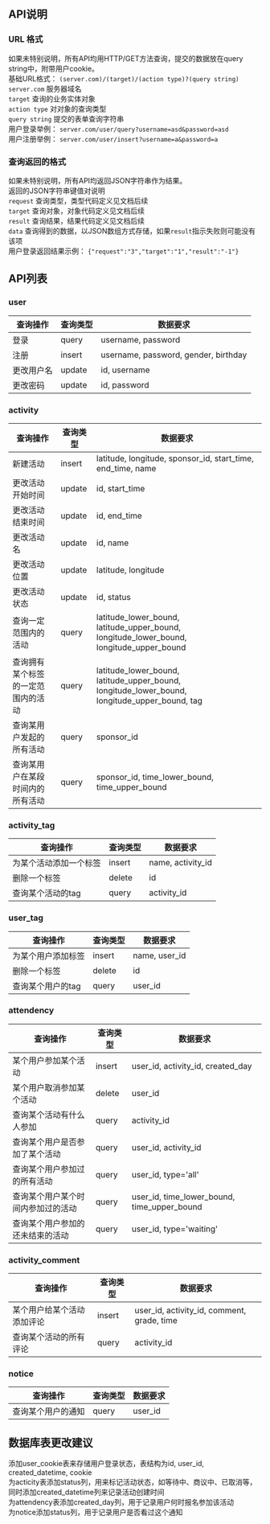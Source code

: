 ## API说明
### URL 格式
如果未特别说明，所有API均用HTTP/GET方法查询，提交的数据放在query string中，附带用户cookie。  
基础URL格式：
```(server.com)/(target)/(action type)?(query string)```  
```server.com``` 服务器域名  
```target``` 查询的业务实体对象  
```action type``` 对对象的查询类型  
```query string``` 提交的表单查询字符串  
用户登录举例： ```server.com/user/query?username=asd&password=asd```  
用户注册举例： ```server.com/user/insert?username=a&password=a```

### 查询返回的格式
如果未特别说明，所有API均返回JSON字符串作为结果。  
返回的JSON字符串键值对说明  
```request``` 查询类型，类型代码定义见文档后续  
```target``` 查询对象，对象代码定义见文档后续  
```result``` 查询结果，结果代码定义见文档后续  
```data``` 查询得到的数据，以JSON数组方式存储，如果```result```指示失败则可能没有该项  
用户登录返回结果示例： ```{"request":"3","target":"1","result":"-1"}```  

## API列表
### user
|查询操作|查询类型|数据要求|
|-------|-------|------|
|登录|query|username, password|
|注册|insert|username, password, gender, birthday|
|更改用户名|update|id, username|
|更改密码|update|id, password|

### activity
|查询操作|查询类型|数据要求|
|-------|-------|------|
|新建活动|insert|latitude, longitude, sponsor_id, start_time, end_time, name|
|更改活动开始时间|update|id, start_time|
|更改活动结束时间|update|id, end_time|
|更改活动名|update|id, name|
|更改活动位置|update|latitude, longitude|
|更改活动状态|update|id, status|
|查询一定范围内的活动|query|latitude_lower_bound, latitude_upper_bound, longitude_lower_bound, longitude_upper_bound|
|查询拥有某个标签的一定范围内的活动|query|latitude_lower_bound, latitude_upper_bound, longitude_lower_bound, longitude_upper_bound, tag|
|查询某用户发起的所有活动|query|sponsor_id|
|查询某用户在某段时间内的所有活动|query|sponsor_id, time_lower_bound, time_upper_bound|


### activity_tag
|查询操作|查询类型|数据要求|
|-------|-------|------|
|为某个活动添加一个标签|insert|name, activity_id|
|删除一个标签|delete|id|
|查询某个活动的tag|query|activity_id|


### user_tag
|查询操作|查询类型|数据要求|
|-------|-------|------|
|为某个用户添加标签|insert|name, user_id|
|删除一个标签|delete|id|
|查询某个用户的tag|query|user_id|

### attendency
|查询操作|查询类型|数据要求|
|-------|-------|------|
|某个用户参加某个活动|insert|user_id, activity_id, created_day|
|某个用户取消参加某个活动|delete|user_id|
|查询某个活动有什么人参加|query|activity_id|
|查询某个用户是否参加了某个活动|query|user_id, activity_id|
|查询某个用户参加过的所有活动|query|user_id, type='all'|
|查询某个用户某个时间内参加过的活动|query|user_id, time_lower_bound, time_upper_bound|
|查询某个用户参加的还未结束的活动|query|user_id, type='waiting'|

### activity_comment
|查询操作|查询类型|数据要求|
|-------|-------|------|
|某个用户给某个活动添加评论|insert|user_id, activity_id, comment, grade, time|
|查询某个活动的所有评论|query|activity_id|

### notice
|查询操作|查询类型|数据要求|
|-------|-------|------|
|查询某个用户的通知|query|user_id|

## 数据库表更改建议
添加user_cookie表来存储用户登录状态，表结构为id, user_id, created_datetime, cookie  
为acticity表添加status列，用来标记活动状态，如等待中、商议中、已取消等，同时添加created_datetime列来记录活动创建时间  
为attendency表添加created_day列，用于记录用户何时报名参加该活动  
为notice添加status列，用于记录用户是否看过这个通知
